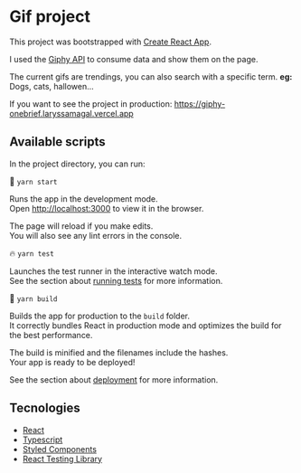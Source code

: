 # Gif project

This project was bootstrapped with [Create React App](https://github.com/facebook/create-react-app).

I used the [Giphy API](https://developers.giphy.com/docs/api) to consume data and show them on the page.

The current gifs are trendings, you can also search with a specific term.
**eg:** Dogs, cats, hallowen...

If you want to see the project in production: https://giphy-onebrief.laryssamagal.vercel.app

## Available scripts

In the project directory, you can run:

:running: [](https://github.com/laryssamagalhaes/gifs#yarn-start)`yarn start`

Runs the app in the development mode.  
Open [http://localhost:3000](http://localhost:3000/) to view it in the browser.

The page will reload if you make edits.  
You will also see any lint errors in the console.

:fire: [](https://github.com/laryssamagalhaes/gifs#yarn-test)`yarn test`

Launches the test runner in the interactive watch mode.  
See the section about [running tests](https://facebook.github.io/create-react-app/docs/running-tests) for more information.

:office: [](https://github.com/laryssamagalhaes/gifs#yarn-build)`yarn build`

Builds the app for production to the `build` folder.  
It correctly bundles React in production mode and optimizes the build for the best performance.

The build is minified and the filenames include the hashes.  
Your app is ready to be deployed!

See the section about [deployment](https://facebook.github.io/create-react-app/docs/deployment) for more information.

## Tecnologies

- [React](https://reactjs.org/docs/getting-started.html)
- [Typescript](https://www.typescriptlang.org/)
- [Styled Components](https://styled-components.com/)
- [React Testing Library](https://testing-library.com/docs/react-testing-library/intro)
